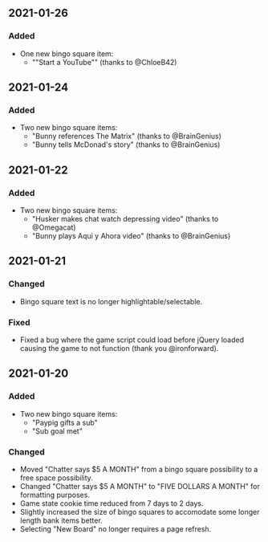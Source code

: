## 2021-01-26

### Added
- One new bingo square item:
    - "\"Start a YouTube\"" (thanks to @ChloeB42)

## 2021-01-24

### Added
- Two new bingo square items:
    - "Bunny references The Matrix" (thanks to @BrainGenius)
    - "Bunny tells McDonad's story" (thanks to @BrainGenius)

## 2021-01-22

### Added
- Two new bingo square items:
    - "Husker makes chat watch depressing video" (thanks to @Omegacat)
    - "Bunny plays Aqui y Ahora video" (thanks to @BrainGenius)

## 2021-01-21

### Changed
- Bingo square text is no longer highlightable/selectable.

### Fixed
- Fixed a bug where the game script could load before jQuery loaded causing the game to not function (thank you @ironforward).

## 2021-01-20

### Added
- Two new bingo square items:
    - "Paypig gifts a sub"
    - "Sub goal met"

### Changed
- Moved "Chatter says $5 A MONTH" from a bingo square possibility to a free space possibility.
- Changed "Chatter says $5 A MONTH" to "FIVE DOLLARS A MONTH" for formatting purposes.
- Game state cookie time reduced from 7 days to 2 days.
- Slightly increased the size of bingo squares to accomodate some longer length bank items better.
- Selecting "New Board" no longer requires a page refresh.


